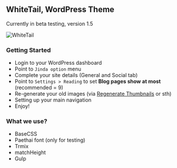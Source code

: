 ## WhiteTail, WordPress Theme
Currently in beta testing, version 1.5

![WhiteTail](https://raw.github.com/JindaTheme/WhiteTail/master/screenshot.png)

### Getting Started
* Login to your WordPress dashboard
* Point to `Jinda option` menu
* Complete your site details (General and Social tab)
* Point to `Settings > Reading` to set **Blog pages show at most** (recommended = 9)
* Re-generate your old images (via [Regenerate Thumbnails](https://wordpress.org/plugins/regenerate-thumbnails/) or sth)
* Setting up your main navigation
* Enjoy!

### What we use?
* BaseCSS
* Paethai font (only for testing)
* Trmix
* matchHeight
* Gulp